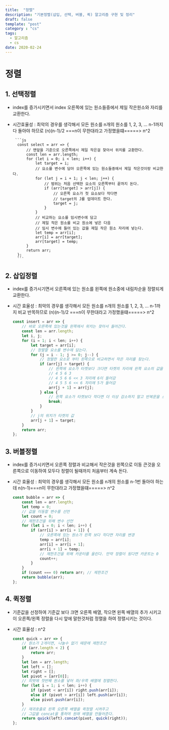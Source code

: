 ```yaml
---
title:  "정렬"
description: "기본정렬(삽입, 선택, 버블, 퀵) 알고리즘 구현 및 정리"
draft: false
template: "post"
category : "cs" 
tags:
  - 알고리즘
  - cs
date: 2020-02-24
---
```


# 정렬

## 1. 선택정렬
- index를 증가시키면서 index 오른쪽에 있는 원소들중에서 제일 작은원소와 자리를 교환한다.
- 시간효율성 : 최악의 경우를 생각해서 모든 원소를 n개의 원소를 1, 2, 3, ... n-1까지 다 돌아야 하므로 (n)(n-1)/2 ===n이 무한대라고 가정했을떄=====> n^2

       ```js
        const select = arr => {
            // 맨앞을 기준으로 오른쪽에서 제일 작은걸 찾아서 위치를 교환한다.
            const len = arr.length;
            for (let i = 0; i < len; i++) {
                let target = i;
                // 요소를 변수에 담아 오른쪽에 있는 원소들중에서 제일 작은것이랑 비교한다.
                for (let j = i + 1; j < len; j++) {
                    // 범위는 처음 선택한 요소의 오른쪽부터 끝까지 돈다.
                    if (arr[target] > arr[j]) {
                        // 오른쪽 요소가 첫 요소보다 작다면
                        // target의 J를 업데이트 한다.
                        target = j;
                    }
                }
                // 비교하는 요소를 임시변수에 담고
                // 제일 작은 원소를 비교 원소에 넣은 다음
                // 임시 변수에 들어 있는 값을 제일 작은 원소 자리에 넣는다.
                let temp = arr[i];
                arr[i] = arr[target];
                arr[target] = temp;
            }
            return arr;
        };
        ```

## 2. 삽입정렬
- index를 증가시기면서 오른쪽에 있는 원소를 왼쪽에 원소중에 내림차순을 정렬되게 교환한다.
- 시간 효율성 : 최악의 경우를 생각해서 모든 원소를 n개의 원소를 1, 2, 3, ... n-1까지 비교 반목하므로 (n)(n-1)/2 ===n이 무한대라고 가정했을떄=====> n^2

    ```js
    const insert = arr => {
        // 바로 오른쪽에 있는것을 왼쪽에서 위치는 찾아서 들어간다.
        const len = arr.length;
        let i, j;
        for (i = 1; i < len; i++) {
            let target = arr[i];
            // 정렬할 요소를 변수에 담는다.
            for (j = i - 1; j >= 0; j--) {
                // 정렬한 요소로 부터 왼쪽으로 비교하면서 작은 자리를 찾는다.
                if (arr[j] > target) {
                    // 왼쪽에 요소가 타켓보다 크다면 타켓의 자리에 왼쪽 요소의 값을 넣어라
                    // 4 5 6 3
                    // 4 5 6 6 << 3 자리에 6이 들어감
                    // 4 5 5 6 << 6 자리에 5가 들어감
                    arr[j + 1] = arr[j];
                } else {
                    // 왼쪽 요소가 타켓보다 작다면 더 이상 감소하지 말고 반복문을 스탑
                    break;
                }
            }
            // j의 위치가 타켓의 값
            arr[j + 1] = target;
        }
        return arr;
    };
    ```

## 3. 버블정렬
- index를 증가시키면서 오른쪽 정렬과 비교해서 작은것을 왼쪽으로 이동 큰것을 오른쪽으로 이동하여 모두다 정렬이 될때까지 처음부터 계속 돈다.
- 시간 효율성 : 최악의 경우를 생각해서 모든 원소를 n개의 원소를 n-1번 돌아야 하는데 n(n-1)===n이 무한대라고 가정했을떄=====> n^2

    ```js
    const bubble = arr => {
        const len = arr.length;
        let temp = 0;
        // 값을 이동할 변수를 선언
        let count = 0;
        // 제한조건을 위해 변수 선언
        for (let i = 0; i < len; i++) {
            if (arr[i] > arr[i + 1]) {
                // 오른쪽에 있는 원소가 왼쪽 보다 작다면 자리를 변경
                temp = arr[i];
                arr[i] = arr[i + 1];
                arr[i + 1] = temp;
                // 제한조건을 위해 카운터를 올린다. 만약 정렬이 됬다면 카운트는 0
                count++;
            }
        }
        if (count === 0) return arr; // 제한조건
        return bubble(arr);
    };
    ```
    
## 4. 퀵정렬
- 기준값을 선정하여 기준값 보다 크면 오른쪽 배열, 작으면 왼쪽 배열의 추가 시키고 이 오른쪽/왼쪽 정렬을 다시 앞에 말한것처럼 정렬을 하여 정렬시키는 것이다.
- 시간 효율성 : n^2

    ```js
    const quick = arr => {
        // 원소가 2개이면, 나눌수 없기 때문에 제한조건
        if (arr.length < 2) {
            return arr;
        }
        let len = arr.length;
        let left = [];
        let right = [];
        let pivot = [arr[0]];
        // 피벗에 첫번째 원소를 넣어 좌/우쯕 배열에 정렬한다.
        for (let i = 1; i < len; i++) {
            if (pivot < arr[i]) right.push(arr[i]);
            else if (pivot > arr[i]) left.push(arr[i]);
            else pivot.push(arr[i]);
        }
        // 재귀호출로 왼쪽 오른쪽 배열을 퀵정렬 시켜주고
        // 그값을 concat을 통하여 원래 배열을 만들어준다.
        return quick(left).concat(pivot, quick(right));
    };
    ```

